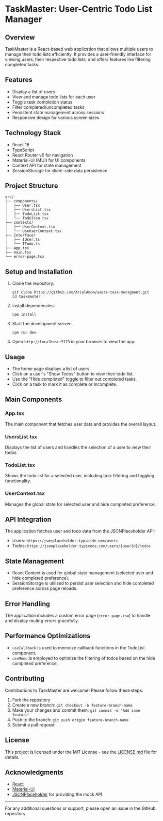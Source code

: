 # TaskMaster: User-Centric Todo List Manager

## Overview

TaskMaster is a React-based web application that allows multiple users to manage their todo lists efficiently. It provides a user-friendly interface for viewing users, their respective todo lists, and offers features like filtering completed tasks.

## Features

- Display a list of users
- View and manage todo lists for each user
- Toggle task completion status
- Filter completed/uncompleted tasks
- Persistent state management across sessions
- Responsive design for various screen sizes

## Technology Stack

- React 18
- TypeScript
- React Router v6 for navigation
- Material-UI (MUI) for UI components
- Context API for state management
- SessionStorage for client-side data persistence

## Project Structure

```
src/
├── components/
│   ├── User.tsx
│   ├── UsersList.tsx
│   ├── TodoList.tsx
│   └── TodoItem.tsx
├── contexts/
│   ├── UserContext.tsx
│   └── UseUserContext.tsx
├── Interface/
│   ├── IUser.ts
│   └── ITodo.ts
├── App.tsx
├── main.tsx
└── error-page.tsx
```

## Setup and Installation

1. Clone the repository:

   ```
   git clone https://github.com/ArielAmon/users-task-menagment.git
   cd taskmaster
   ```

2. Install dependencies:

   ```
   npm install
   ```

3. Start the development server:

   ```
   npm run dev
   ```

4. Open `http://localhost:5173` in your browser to view the app.

## Usage

- The home page displays a list of users.
- Click on a user's "Show Todos" button to view their todo list.
- Use the "Hide completed" toggle to filter out completed tasks.
- Click on a task to mark it as complete or incomplete.

## Main Components

### App.tsx

The main component that fetches user data and provides the overall layout.

### UsersList.tsx

Displays the list of users and handles the selection of a user to view their todos.

### TodoList.tsx

Shows the todo list for a selected user, including task filtering and toggling functionality.

### UserContext.tsx

Manages the global state for selected user and hide completed preference.

## API Integration

The application fetches user and todo data from the JSONPlaceholder API:

- Users: `https://jsonplaceholder.typicode.com/users`
- Todos: `https://jsonplaceholder.typicode.com/users/{userId}/todos`

## State Management

- React Context is used for global state management (selected user and hide completed preference).
- SessionStorage is utilized to persist user selection and hide completed preference across page reloads.

## Error Handling

The application includes a custom error page (`error-page.tsx`) to handle and display routing errors gracefully.

## Performance Optimizations

- `useCallback` is used to memoize callback functions in the TodoList component.
- `useMemo` is employed to optimize the filtering of todos based on the hide completed preference.

## Contributing

Contributions to TaskMaster are welcome! Please follow these steps:

1. Fork the repository
2. Create a new branch: `git checkout -b feature-branch-name`
3. Make your changes and commit them: `git commit -m 'Add some feature'`
4. Push to the branch: `git push origin feature-branch-name`
5. Submit a pull request

## License

This project is licensed under the MIT License - see the [LICENSE.md](LICENSE.md) file for details.

## Acknowledgments

- [React](https://reactjs.org/)
- [Material-UI](https://mui.com/)
- [JSONPlaceholder](https://jsonplaceholder.typicode.com/) for providing the mock API

---

For any additional questions or support, please open an issue in the GitHub repository.

